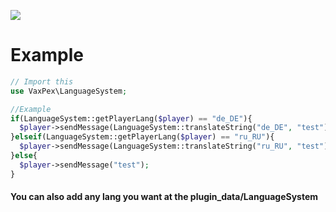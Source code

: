 <a href="https://youtu.be/Omu-hsC5ghQ"><img src="https://images.app.goo.gl/h6T1qbc7bcp5DhuQ6"></a>

# Example
```php
// Import this
use VaxPex\LanguageSystem;

//Example
if(LanguageSystem::getPlayerLang($player) == "de_DE"){
  $player->sendMessage(LanguageSystem::translateString("de_DE", "test")); //You need to add test to the de_DE.json file
}elseif(LanguageSystem::getPlayerLang($player) == "ru_RU"){
  $player->sendMessage(LanguageSystem::translateString("ru_RU", "test")); //You need to add test to the ru_RU.json file
}else{
  $player->sendMessage("test");
}
```
#### You can also add any lang you want at the plugin_data/LanguageSystem
